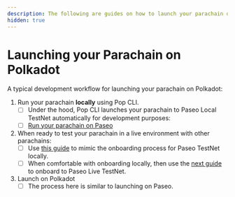 ```yaml
---
description: The following are guides on how to launch your parachain on Polkadot.
hidden: true
---
```


# Launching your Parachain on Polkadot

A typical development workflow for launching your parachain on Polkadot:&#x20;

1. Run your parachain **locally** using Pop CLI.&#x20;
   * [ ] Under the hood, Pop CLI launches your parachain to Paseo Local TestNet automatically for development purposes:
   * [ ] [Run your parachain on Paseo](../running-your-parachain.md)
2. When ready to test your parachain in a live environment with other parachains:
   * [ ] Use [this guide](../running-on-paseo-locally.md) to mimic the onboarding process for Paseo TestNet locally.&#x20;
   * [ ] When comfortable with onboarding locally, then use the [next guide](broken-reference) to onboard to Paseo Live TestNet.
3. Launch on Polkadot
   * [ ] The process here is similar to launching on Paseo.
